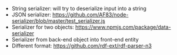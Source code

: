 * String serializer: will try to deserialize input into a string
* JSON serializer: https://github.com/AF83/node-serializer/blob/master/test_serializer.js
* Serializer for two objects: https://www.npmjs.com/package/data-serializer
* Serializer from back-end object into front-end entity
* Different format: https://github.com/rdf-ext/rdf-parser-n3
